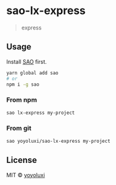 # sao-lx-express

> express

## Usage

Install [SAO](https://github.com/saojs/sao) first.

```bash
yarn global add sao
# or
npm i -g sao
```

### From npm

```bash
sao lx-express my-project
```

### From git

```bash
sao yoyoluxi/sao-lx-express my-project
```

## License

MIT &copy; [yoyoluxi](github.com/yoyoluxi)
